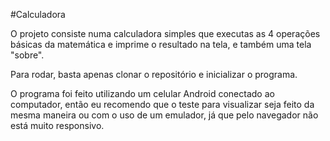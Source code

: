 #Calculadora

O projeto consiste numa calculadora simples que executas as 4 operações básicas da matemática e imprime o resultado na tela, e também uma tela "sobre".

Para rodar, basta apenas clonar o repositório e inicializar o programa.

O programa foi feito utilizando um celular Android conectado ao computador, então eu recomendo que o teste para visualizar seja feito da mesma maneira ou com o uso de um emulador, já que pelo navegador não está muito responsivo.
